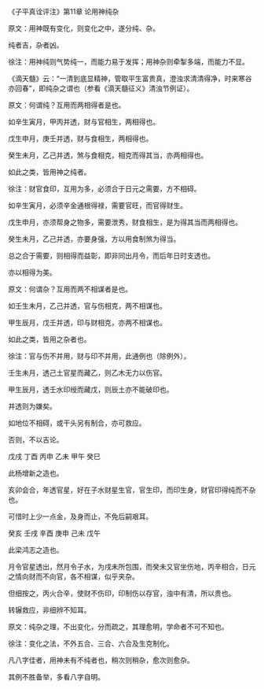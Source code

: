 《子平真诠评注》第11章 论用神纯杂

原文：用神既有变化，则变化之中，遂分纯、杂。

纯者吉，杂者凶。

徐注：用神纯则气势纯一，而能力易于发挥；用神杂则牵掣多端，而能力不显。

《滴天髓》云：“一清到底显精神，管取平生富贵真，澄浊求清清得净，时来寒谷亦回春”，即纯杂之谓也（参看《滴天髓征义》清浊节例证）。

原文：何谓纯？互用而两相得者是也。

如辛生寅月，甲丙并透，财与官相生，两相得也。

戊生申月，庚壬并透，财与食相生，两相得也。

癸生未月，乙己并透，煞与食相克，相克而得其当，亦两相得也。

如此之类，皆用神之纯者。

徐注：财官食印，互用为多，必须合于日元之需要，方不相碍。

如辛生寅月，必须辛金通根得禄，需要官旺，而官得财生。

戊生申月，亦须帮身之物多，需要泄秀，财食相生，是为得其当而两相得也。

癸生未月，乙己并透，亦要身强，方以用食制煞为得当。

总之合于需要，则相得而益彰，即非同出月令，而后年日时支透也。

亦以相得为美。

原文：何谓杂？互用而两不相谋者是也。

如壬生未月，乙己并透，官与伤相克，两不相谋也。

甲生辰月，戊壬并透，印与财相克，亦两不相谋也。

如此之类，皆用之杂者也。

徐注：官与伤不并用，财与印不并用，此通例也（除例外）。

壬生未月，透己土官星而藏乙，则乙木无力以伤官。

甲生辰月，透壬水印绶而藏戊，则辰土亦不能破印也。

并透则为嫌矣。

如地位不相碍，或干头另有制合，亦可救应。

否则，不以吉论。

戊戌 丁酉 丙申 乙未 甲午 癸巳

此杨增新之造也。

亥卯会合，年透官星，好在子水财星生官，官生印，而印生身，财官印得纯而不杂也。

可惜时上少一点金，及身而止，不免后嗣艰耳。

癸亥 壬戌 辛酉 庚申 己未 戊午

此梁鸿志之造也。

月令官星透出，然月令子水，为戌未所包围，而癸未又官坐伤地，丙辛相合，日元之情向财而不向官，各不相谋，似乎夹杂。

但细按之，丙火合辛，使财不伤印，印制伤以存官，浊中有清，所以贵也。

转辗救应，非细辨不知耳。

原文：纯杂之理，不出变化，分而疏之，其理愈明，学命者不可不知也。

徐注：变化之法，不外五合、三合、六合及生克制化。

凡八字佳者，用神未有不纯者也，稍次则稍杂，愈次则愈杂。

其例不胜备举，多看八字自明。

